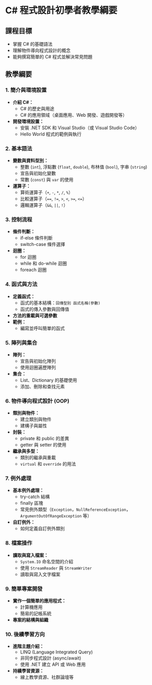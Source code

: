 # C# 程式設計初學者教學綱要

## 課程目標
- 掌握 C# 的基礎語法
- 理解物件導向程式設計的概念
- 能夠撰寫簡單的 C# 程式並解決常見問題

## 教學綱要

### 1. 簡介與環境設置
- **介紹 C#：**
  - C# 的歷史與用途
  - C# 的應用領域（桌面應用、Web 開發、遊戲開發等）
- **開發環境設置：**
  - 安裝 .NET SDK 和 Visual Studio（或 Visual Studio Code）
  - Hello World 程式的範例與執行

### 2. 基本語法
- **變數與資料型別：**
  - 整數 (`int`), 浮點數 (`float`, `double`), 布林值 (`bool`), 字串 (`string`)
  - 宣告與初始化變數
  - 常數 (`const`) 與 `var` 的使用
- **運算子：**
  - 算術運算子（`+`, `-`, `*`, `/`, `%`）
  - 比較運算子（`==`, `!=`, `>`, `<`, `>=`, `<=`）
  - 邏輯運算子（`&&`, `||`, `!`）

### 3. 控制流程
- **條件判斷：**
  - if-else 條件判斷
  - switch-case 條件選擇
- **迴圈：**
  - for 迴圈
  - while 和 do-while 迴圈
  - foreach 迴圈

### 4. 函式與方法
- **定義函式：**
  - 函式的基本結構：`回傳型別 函式名稱(參數)`
  - 函式的傳入參數與回傳值
- **方法的重載與可選參數**
- **範例：**
  - 編寫並呼叫簡單的函式

### 5. 陣列與集合
- **陣列：**
  - 宣告與初始化陣列
  - 使用迴圈遍歷陣列
- **集合：**
  - List、Dictionary 的基礎使用
  - 添加、刪除和查找元素

### 6. 物件導向程式設計 (OOP)
- **類別與物件：**
  - 建立類別與物件
  - 建構子與屬性
- **封裝：**
  - private 和 public 的差異
  - getter 與 setter 的使用
- **繼承與多型：**
  - 類別的繼承與重載
  - `virtual` 和 `override` 的用法

### 7. 例外處理
- **基本例外處理：**
  - try-catch 結構
  - finally 區塊
  - 常見例外類型（`Exception`，`NullReferenceException`，`ArgumentOutOfRangeException` 等）
- **自訂例外：**
  - 如何定義自訂例外類別

### 8. 檔案操作
- **讀取與寫入檔案：**
  - `System.IO` 命名空間的介紹
  - 使用 `StreamReader` 與 `StreamWriter`
  - 讀取與寫入文字檔案

### 9. 簡單專案開發
- **實作一個簡單的應用程式：**
  - 計算機應用
  - 簡易的記帳系統
- **專案的結構與組織**

### 10. 後續學習方向
- **進階主題介紹：**
  - LINQ (Language Integrated Query)
  - 非同步程式設計 (async/await)
  - 使用 .NET 建立 API 或 Web 應用
- **持續學習資源：**
  - 線上教學資源、社群論壇等
